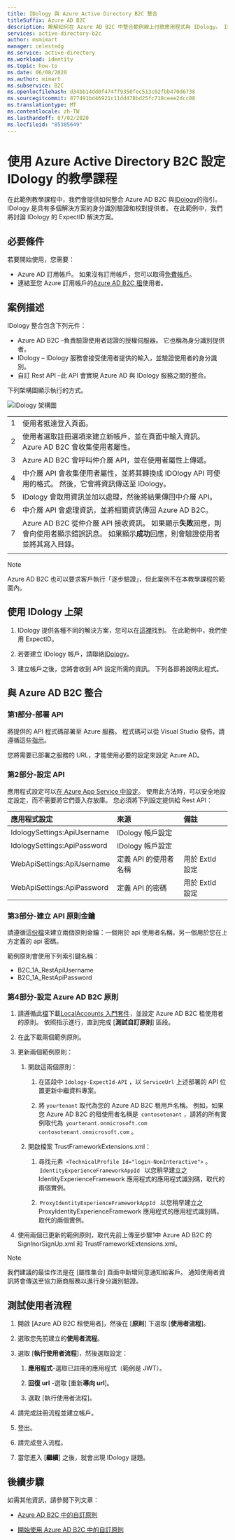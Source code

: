 ```yaml
---
title: IDology 與 Azure Active Directory B2C 整合
titleSuffix: Azure AD B2C
description: 瞭解如何在 Azure AD B2C 中整合範例線上付款應用程式與 IDology。 IDology 是具有多個解決方案的身分識別驗證和校對提供者。
services: active-directory-b2c
author: msmimart
manager: celestedg
ms.service: active-directory
ms.workload: identity
ms.topic: how-to
ms.date: 06/08/2020
ms.author: mimart
ms.subservice: B2C
ms.openlocfilehash: d34bb14dd0f474ff9350fec513c02fbb470d6738
ms.sourcegitcommit: 877491bd46921c11dd478bd25fc718ceee2dcc08
ms.translationtype: MT
ms.contentlocale: zh-TW
ms.lasthandoff: 07/02/2020
ms.locfileid: "85385649"
---
```

# <a name="tutorial-for-configuring-idology-with-azure-active-directory-b2c"></a>使用 Azure Active Directory B2C 設定 IDology 的教學課程 

在此範例教學課程中，我們會提供如何整合 Azure AD B2C 與[IDology](https://www.idology.com/solutions/)的指引。 IDology 是具有多個解決方案的身分識別驗證和校對提供者。 在此範例中，我們將討論 IDology 的 ExpectID 解決方案。

## <a name="prerequisites"></a>必要條件

若要開始使用，您需要：

* Azure AD 訂用帳戶。 如果沒有訂用帳戶，您可以取得[免費帳戶](https://azure.microsoft.com/free/)。
* 連結至您 Azure 訂用帳戶的[Azure AD B2C 租](tutorial-create-tenant.md)使用者。

## <a name="scenario-description"></a>案例描述

IDology 整合包含下列元件：

- Azure AD B2C –負責驗證使用者認證的授權伺服器。 它也稱為身分識別提供者。
- IDology – IDology 服務會接受使用者提供的輸入，並驗證使用者的身分識別。
- 自訂 Rest API –此 API 會實現 Azure AD 與 IDology 服務之間的整合。

下列架構圖顯示執行的方式。

![IDology 架構圖](media/partner-idology/idology-architecture-diagram.png)

|      |      |
|------|------|
|1     | 使用者抵達登入頁面。 |
|2     | 使用者選取註冊選項來建立新帳戶，並在頁面中輸入資訊。 Azure AD B2C 會收集使用者屬性。 |
|3     | Azure AD B2C 會呼叫仲介層 API，並在使用者屬性上傳遞。 |
|4     | 中介層 API 會收集使用者屬性，並將其轉換成 IDOlogy API 可使用的格式。 然後，它會將資訊傳送至 IDology。 |
|5     | IDology 會取用資訊並加以處理，然後將結果傳回中介層 API。 |
|6     | 中介層 API 會處理資訊，並將相關資訊傳回 Azure AD B2C。 |
|7     | Azure AD B2C 從仲介層 API 接收資訊。 如果顯示**失敗**回應，則會向使用者顯示錯誤訊息。 如果顯示**成功**回應，則會驗證使用者並將其寫入目錄。 |
|      |      |

> [!NOTE]
> Azure AD B2C 也可以要求客戶執行「逐步驗證」，但此案例不在本教學課程的範圍內。

## <a name="onboard-with-idology"></a>使用 IDology 上架

1. IDology 提供各種不同的解決方案，您可以在[這裡](https://www.idology.com/solutions/)找到。 在此範例中，我們使用 ExpectID。

2. 若要建立 IDology 帳戶，請聯絡[IDology](https://www.idology.com/request-a-demo/microsoft-integration-signup/)。

3. 建立帳戶之後，您將會收到 API 設定所需的資訊。 下列各節將說明此程式。

## <a name="integrate-with-azure-ad-b2c"></a>與 Azure AD B2C 整合

### <a name="part-1---deploy-the-api"></a>第1部分-部署 API

將提供的 API 程式碼部署至 Azure 服務。 程式碼可以從 Visual Studio 發佈，請遵循這些[指示](https://docs.microsoft.com/visualstudio/deployment/quickstart-deploy-to-azure?view=vs-2019)。

您將需要已部署之服務的 URL，才能使用必要的設定來設定 Azure AD。

### <a name="part-2---configure-the-api"></a>第2部分-設定 API 

應用程式設定可以[在 Azure App Service 中設定](https://docs.microsoft.com/azure/app-service/configure-common#configure-app-settings)。 使用此方法時，可以安全地設定設定，而不需要將它們簽入存放庫。 您必須將下列設定提供給 Rest API：

| 應用程式設定 | 來源 | 備註 |
| :-------- | :------------| :-----------|
|IdologySettings:ApiUsername | IDology 帳戶設定 |     |
|IdologySettings:ApiPassword | IDology 帳戶設定 |     |
|WebApiSettings:ApiUsername |定義 API 的使用者名稱| 用於 ExtId 設定 |
|WebApiSettings:ApiPassword | 定義 API 的密碼 | 用於 ExtId 設定

### <a name="part-3---create-api-policy-keys"></a>第3部分-建立 API 原則金鑰

請遵循這[份檔](secure-rest-api.md#add-rest-api-username-and-password-policy-keys)來建立兩個原則金鑰：一個用於 api 使用者名稱，另一個用於您在上方定義的 api 密碼。

範例原則會使用下列索引鍵名稱：

* B2C_1A_RestApiUsername
* B2C_1A_RestApiPassword

### <a name="part-4---configure-the-azure-ad-b2c-policy"></a>第4部分-設定 Azure AD B2C 原則

1. 請遵循此[檔](custom-policy-get-started.md?tabs=applications#custom-policy-starter-pack)下載[LocalAccounts 入門套件](https://github.com/Azure-Samples/active-directory-b2c-custom-policy-starterpack/tree/master/LocalAccounts)，並設定 Azure AD B2C 租使用者的原則。 依照指示進行，直到完成 [**測試自訂原則**] 區段。

2. 在[此](https://github.com/azure-ad-b2c/partner-integrations/tree/master/samples/IDology/policy)下載兩個範例原則。

3. 更新兩個範例原則：

   1. 開啟這兩個原則：

      1. 在區段中 `Idology-ExpectId-API` ，以 `ServiceUrl` 上述部署的 API 位置更新中繼資料專案。

      1. 將 `yourtenant` 取代為您的 Azure AD B2C 租用戶名稱。
      例如，如果您 Azure AD B2C 的租使用者名稱是  `contosotenant` ，請將的所有實例取代為  `yourtenant.onmicrosoft.com`   `contosotenant.onmicrosoft.com` 。

   1. 開啟檔案 TrustFrameworkExtensions.xml：

      1. 尋找元素  `<TechnicalProfile Id="login-NonInteractive">` 。  `IdentityExperienceFrameworkAppId`   以您稍早建立之 IdentityExperienceFramework 應用程式的應用程式識別碼，取代的兩個實例。

      1.  `ProxyIdentityExperienceFrameworkAppId`   以您稍早建立之 ProxyIdentityExperienceFramework 應用程式的應用程式識別碼，取代的兩個實例。

4. 使用兩個已更新的範例原則，取代先前上傳至步驟1中 Azure AD B2C 的 SignInorSignUp.xml 和 TrustFrameworkExtensions.xml。

> [!NOTE]
> 我們建議的最佳作法是在 [屬性集合] 頁面中新增同意通知給客戶。 通知使用者資訊將會傳送至協力廠商服務以進行身分識別驗證。

## <a name="test-the-user-flow"></a>測試使用者流程

1. 開啟 [Azure AD B2C 租使用者]，然後在 [**原則**] 下選取 [**使用者流程**]。

2. 選取您先前建立的**使用者流程**。

3. 選取 [**執行使用者流程**]，然後選取設定：

   1. **應用程式**-選取已註冊的應用程式（範例是 JWT）。

   1. **回復 url** -選取 [重新**導向 url**]。

   1. 選取 [執行使用者流程]。

4. 請完成註冊流程並建立帳戶。

5. 登出。

6. 請完成登入流程。

7. 當您進入 [**繼續**] 之後，就會出現 IDology 謎題。

## <a name="next-steps"></a>後續步驟

如需其他資訊，請參閱下列文章：

- [Azure AD B2C 中的自訂原則](custom-policy-overview.md)

- [開始使用 Azure AD B2C 中的自訂原則](custom-policy-get-started.md?tabs=applications) 

